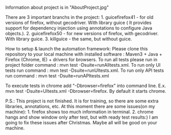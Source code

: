 Information about project is in "AboutProject.jpg"

There are 3 important branchs in the project: 1. guicefirefox41 - for old versions of firefox, without gecodriver. With library guice ( It provides support for dependency injection using annotations to configure Java objects.). 2. guicefirefox50 - for new versions of firefox, with gecodriver. With library guice. 3. killguice - the same, but without guice.

How to setup & launch the automation framework: Please clone this repository to your local machine with installed software : Maven3 + Java + Firefox (Chrome, IE) + drivers for browsers. To run all tests please run in project folder command : mvn test -Dsuite=runAlltests.xml. To run only UI tests run command : mvn test -Dsuite=runUItests.xml. To run only API tests run command : mvn test -Dsuite=runAPItests.xml

To execute tests in chrome add "-Dbrowser=firefox" into command line. E.x. mvn test -Dsuite=UItests.xml -Dbrowser=firefox. By default it starts chrome.

P.S.: This project is not finished. It is for training, so there are some extra libraries, annotations, etc. At this moment there are some issues(on my machine): 1. firefox shows too much information in terminal. 2. chrome hangs and show window only after test, but with ready test results:) I am going to fix these issues after Christmas. Maybe all will be good on your machine.
